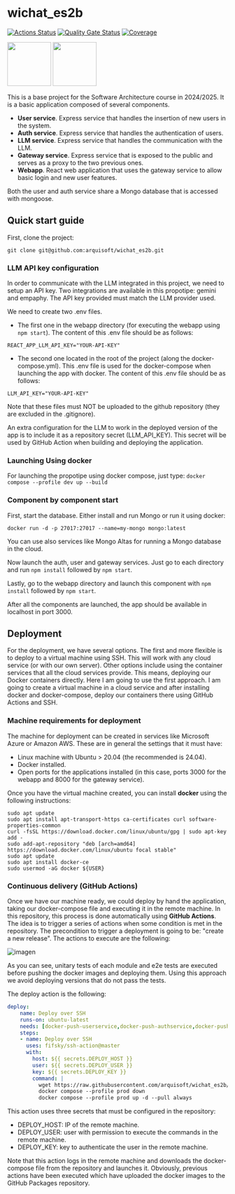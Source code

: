 # wichat_es2b

[![Actions Status](https://github.com/arquisoft/wichat_es2b/workflows/CI%20for%20wichat_es2b/badge.svg)](https://github.com/arquisoft/wichat_es2b/actions)
[![Quality Gate Status](https://sonarcloud.io/api/project_badges/measure?project=Arquisoft_wichat_es2b&metric=alert_status)](https://sonarcloud.io/summary/new_code?id=Arquisoft_wichat_es2b)
[![Coverage](https://sonarcloud.io/api/project_badges/measure?project=Arquisoft_wichat_es2b&metric=coverage)](https://sonarcloud.io/summary/new_code?id=Arquisoft_wichat_es2b)

<p float="left">
<img src="https://blog.wildix.com/wp-content/uploads/2020/06/react-logo.jpg" height="100">
<img src="https://miro.medium.com/max/365/1*Jr3NFSKTfQWRUyjblBSKeg.png" height="100">
</p>

This is a base project for the Software Architecture course in 2024/2025. It is a basic application composed of several components.

- **User service**. Express service that handles the insertion of new users in the system.
- **Auth service**. Express service that handles the authentication of users.
- **LLM service**. Express service that handles the communication with the LLM.
- **Gateway service**. Express service that is exposed to the public and serves as a proxy to the two previous ones.
- **Webapp**. React web application that uses the gateway service to allow basic login and new user features.

Both the user and auth service share a Mongo database that is accessed with mongoose.

## Quick start guide

First, clone the project:

```git clone git@github.com:arquisoft/wichat_es2b.git```

### LLM API key configuration

In order to communicate with the LLM integrated in this project, we need to setup an API key. Two integrations are available in this propotipe: gemini and empaphy. The API key provided must match the LLM provider used.

We need to create two .env files. 
- The first one in the webapp directory (for executing the webapp using ```npm start```). The content of this .env file should be as follows:
```
REACT_APP_LLM_API_KEY="YOUR-API-KEY"
```
- The second one located in the root of the project (along the docker-compose.yml). This .env file is used for the docker-compose when launching the app with docker. The content of this .env file should be as follows:
```
LLM_API_KEY="YOUR-API-KEY"
```

Note that these files must NOT be uploaded to the github repository (they are excluded in the .gitignore).

An extra configuration for the LLM to work in the deployed version of the app is to include it as a repository secret (LLM_API_KEY). This secret will be used by GitHub Action when building and deploying the application.


### Launching Using docker
For launching the propotipe using docker compose, just type:
```docker compose --profile dev up --build```

### Component by component start
First, start the database. Either install and run Mongo or run it using docker:

```docker run -d -p 27017:27017 --name=my-mongo mongo:latest```

You can use also services like Mongo Altas for running a Mongo database in the cloud.

Now launch the auth, user and gateway services. Just go to each directory and run `npm install` followed by `npm start`.

Lastly, go to the webapp directory and launch this component with `npm install` followed by `npm start`.

After all the components are launched, the app should be available in localhost in port 3000.

## Deployment
For the deployment, we have several options. The first and more flexible is to deploy to a virtual machine using SSH. This will work with any cloud service (or with our own server). Other options include using the container services that all the cloud services provide. This means, deploying our Docker containers directly. Here I am going to use the first approach. I am going to create a virtual machine in a cloud service and after installing docker and docker-compose, deploy our containers there using GitHub Actions and SSH.

### Machine requirements for deployment
The machine for deployment can be created in services like Microsoft Azure or Amazon AWS. These are in general the settings that it must have:

- Linux machine with Ubuntu > 20.04 (the recommended is 24.04).
- Docker installed.
- Open ports for the applications installed (in this case, ports 3000 for the webapp and 8000 for the gateway service).

Once you have the virtual machine created, you can install **docker** using the following instructions:

```ssh
sudo apt update
sudo apt install apt-transport-https ca-certificates curl software-properties-common
curl -fsSL https://download.docker.com/linux/ubuntu/gpg | sudo apt-key add -
sudo add-apt-repository "deb [arch=amd64] https://download.docker.com/linux/ubuntu focal stable"
sudo apt update
sudo apt install docker-ce
sudo usermod -aG docker ${USER}
```

### Continuous delivery (GitHub Actions)
Once we have our machine ready, we could deploy by hand the application, taking our docker-compose file and executing it in the remote machine. In this repository, this process is done automatically using **GitHub Actions**. The idea is to trigger a series of actions when some condition is met in the repository. The precondition to trigger a deployment is going to be: "create a new release". The actions to execute are the following:

![imagen](https://github.com/user-attachments/assets/7ead6571-0f11-4070-8fe8-1bbc2e327ad2)


As you can see, unitary tests of each module and e2e tests are executed before pushing the docker images and deploying them. Using this approach we avoid deploying versions that do not pass the tests.

The deploy action is the following:

```yml
deploy:
    name: Deploy over SSH
    runs-on: ubuntu-latest
    needs: [docker-push-userservice,docker-push-authservice,docker-push-llmservice,docker-push-gatewayservice,docker-push-webapp]
    steps:
    - name: Deploy over SSH
      uses: fifsky/ssh-action@master
      with:
        host: ${{ secrets.DEPLOY_HOST }}
        user: ${{ secrets.DEPLOY_USER }}
        key: ${{ secrets.DEPLOY_KEY }}
        command: |
          wget https://raw.githubusercontent.com/arquisoft/wichat_es2b/master/docker-compose.yml -O docker-compose.yml
          docker compose --profile prod down
          docker compose --profile prod up -d --pull always
```

This action uses three secrets that must be configured in the repository:
- DEPLOY_HOST: IP of the remote machine.
- DEPLOY_USER: user with permission to execute the commands in the remote machine.
- DEPLOY_KEY: key to authenticate the user in the remote machine.

Note that this action logs in the remote machine and downloads the docker-compose file from the repository and launches it. Obviously, previous actions have been executed which have uploaded the docker images to the GitHub Packages repository.
